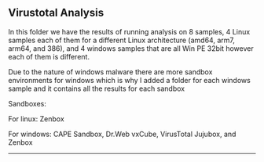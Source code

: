 ## Virustotal Analysis

In this folder we have the results of running analysis on 8 samples, 4 Linux samples each of them for a different Linux architecture (amd64, arm7, arm64, and 386), and 4 windows samples that are all Win PE 32bit however each of them is different.

Due to the nature of windows malware there are more sandbox environments for windows which is why I added a folder for each windows sample and it contains all the results for each sandbox

Sandboxes:

For linux: Zenbox

For windows: CAPE Sandbox, Dr.Web vxCube, VirusTotal Jujubox, and Zenbox

--------------

